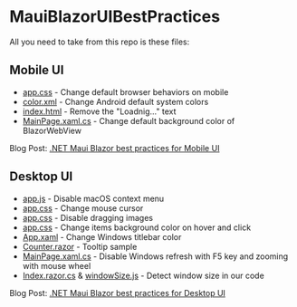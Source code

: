# MauiBlazorUIBestPractices

All you need to take from this repo is these files:

## Mobile UI
- [app.css](https://github.com/mhrastegari/MauiBlazorUIBestPractices/blob/master/wwwroot/styles/app.css) - Change default browser behaviors on mobile
- [color.xml](https://github.com/mhrastegari/MauiBlazorUIBestPractices/blob/master/Platforms/Android/Resources/values/colors.xml) - Change Android default system colors
- [index.html](https://github.com/mhrastegari/MauiBlazorUIBestPractices/blob/master/wwwroot/index.html) - Remove the "Loadnig..." text
- [MainPage.xaml.cs](https://github.com/mhrastegari/MauiBlazorUIBestPractices/blob/master/MainPage.xaml.cs) - Change default background color of BlazorWebView

Blog Post: [.NET Maui Blazor best practices for Mobile UI](https://dev.to/mhrastegari/net-maui-blazor-best-practices-for-mobile-ui-4def)

## Desktop UI
- [app.js](https://github.com/mhrastegari/MauiBlazorUIBestPractices/blob/master/wwwroot/scripts/app.js) - Disable macOS context menu
- [app.css](https://github.com/mhrastegari/MauiBlazorUIBestPractices/blob/master/wwwroot/styles/app.css#L60) - Change mouse cursor
- [app.css](https://github.com/mhrastegari/MauiBlazorUIBestPractices/blob/master/wwwroot/styles/app.css#L17) - Disable dragging images
- [app.css](https://github.com/mhrastegari/MauiBlazorUIBestPractices/blob/master/wwwroot/styles/app.css#L59) - Change items background color on hover and click
- [App.xaml](https://github.com/mhrastegari/MauiBlazorUIBestPractices/blob/master/Platforms/Windows/App.xaml) - Change Windows titlebar color
- [Counter.razor](https://github.com/mhrastegari/MauiBlazorUIBestPractices/blob/master/Pages/Counter.razor#L7) - Tooltip sample
- [MainPage.xaml.cs](https://github.com/mhrastegari/MauiBlazorUIBestPractices/blob/master/MainPage.xaml.cs#L33) - Disable Windows refresh with F5 key and zooming with mouse wheel
- [Index.razor.cs](https://github.com/mhrastegari/MauiBlazorUIBestPractices/blob/master/Pages/Index.razor.cs) & [windowSize.js](https://github.com/mhrastegari/MauiBlazorUIBestPractices/blob/master/wwwroot/js/windowSize.js) - Detect window size in our code

Blog Post: [.NET Maui Blazor best practices for Desktop UI](https://dev.to/mhrastegari/net-maui-blazor-best-practices-for-desktop-ui-4peo)
